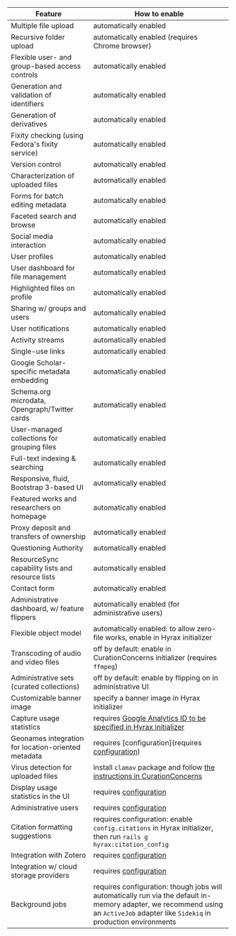 | Feature | How to enable |
| ------- | ------------- |
| Multiple file upload | automatically enabled |
| Recursive folder upload | automatically enabled (requires Chrome browser)
| Flexible user- and group-based access controls | automatically enabled |
| Generation and validation of identifiers | automatically enabled |
| Generation of derivatives | automatically enabled |
| Fixity checking (using Fedora's fixity service) | automatically enabled |
| Version control | automatically enabled |
| Characterization of uploaded files | automatically enabled |
| Forms for batch editing metadata | automatically enabled |
| Faceted search and browse | automatically enabled |
| Social media interaction | automatically enabled |
| User profiles | automatically enabled |
| User dashboard for file management | automatically enabled |
| Highlighted files on profile | automatically enabled |
| Sharing w/ groups and users | automatically enabled |
| User notifications | automatically enabled |
| Activity streams | automatically enabled |
| Single-use links | automatically enabled |
| Google Scholar-specific metadata embedding | automatically enabled |
| Schema.org microdata, Opengraph/Twitter cards | automatically enabled |
| User-managed collections for grouping files | automatically enabled |
| Full-text indexing & searching | automatically enabled |
| Responsive, fluid, Bootstrap 3-based UI | automatically enabled |
| Featured works and researchers on homepage | automatically enabled |
| Proxy deposit and transfers of ownership | automatically enabled |
| Questioning Authority | automatically enabled |
| ResourceSync capability lists and resource lists | automatically enabled |
| Contact form | automatically enabled |
| Administrative dashboard, w/ feature flippers | automatically enabled (for administrative users) |
| Flexible object model | automatically enabled: to allow zero-file works, enable in Hyrax initializer |
| Transcoding of audio and video files | off by default: enable in CurationConcerns initializer (requires `ffmpeg`) |
| Administrative sets (curated collections) | off by default: enable by flipping on in administrative UI |
| Customizable banner image | specify a banner image in Hyrax initializer |
| Capture usage statistics | requires [Google Analytics ID to be specified in Hyrax initializer](https://github.com/projecthydra/hyrax/wiki/Hyrax-Management-Guide#capturing-usage) |
| Geonames integration for location-oriented metadata | requires [configuration](requires [configuration](https://github.com/projecthydra/hyrax/wiki/Hyrax-Management-Guide#geonames)) |
| Virus detection for uploaded files | install `clamav` package and follow [the instructions in CurationConcerns](https://github.com/projecthydra/curation_concerns#virus-detection) |
| Display usage statistics in the UI | requires [configuration](https://github.com/projecthydra/hyrax/wiki/Hyrax-Management-Guide#displaying-usage-in-the-ui) |
| Administrative users | requires [configuration](https://github.com/projecthydra/hyrax/wiki/Making-Admin-Users-in-Hyrax) |
| Citation formatting suggestions | requires configuration: enable `config.citations` in Hyrax initializer, then run `rails g hyrax:citation_config` |
| Integration with Zotero | requires [configuration](https://github.com/projecthydra/hyrax/wiki/Hyrax-Management-Guide#zotero-integration) |
| Integration w/ cloud storage providers | requires [configuration](https://github.com/projecthydra/hyrax/wiki/Hyrax-Management-Guide#integration-with-dropbox-box-etc) |
| Background jobs | requires configuration: though jobs will automatically run via the default in-memory adapter, we recommend using an `ActiveJob` adapter like `Sidekiq` in production environments |
